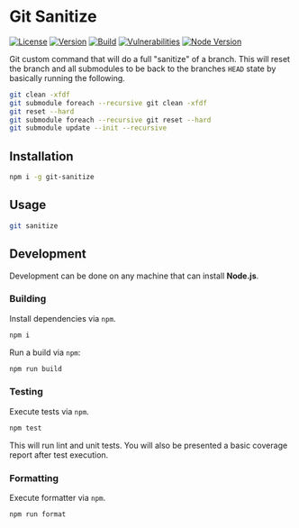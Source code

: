 # Git Sanitize

[![License][License Badge]](LICENSE)
[![Version][Version Badge]][Version Package]
[![Build][CI Badge]][CI Workflow]
[![Vulnerabilities][Vulnerabilities Badge]][Vulnerabilities Report]
[![Node Version][Node Version Badge]](package.json#L35)

Git custom command that will do a full "sanitize" of a branch. This will reset
the branch and all submodules to be back to the branches `HEAD` state by
basically running the following.

```bash
git clean -xfdf
git submodule foreach --recursive git clean -xfdf
git reset --hard
git submodule foreach --recursive git reset --hard
git submodule update --init --recursive
```

## Installation

```bash
npm i -g git-sanitize
```

## Usage

```bash
git sanitize
```

## Development

Development can be done on any machine that can install **Node.js**.

### Building

Install dependencies via `npm`.

```bash
npm i
```

Run a build via `npm`:

```bash
npm run build
```

### Testing

Execute tests via `npm`.

```bash
npm test
```

This will run lint and unit tests. You will also be presented a basic coverage
report after test execution.

### Formatting

Execute formatter via `npm`.

```bash
npm run format
```

<!-- links -->
[License Badge]: https://img.shields.io/github/license/devpow112/git-sanitize
[Version Badge]: https://img.shields.io/npm/v/git-sanitize
[Version Package]: https://www.npmjs.com/git-sanitize
[Node Version Badge]: https://img.shields.io/node/v/git-sanitize
[CI Badge]: https://github.com/devpow112/git-sanitize/workflows/build/badge.svg?branch=main
[CI Workflow]: https://github.com/devpow112/git-sanitize/actions?query=workflow%3Abuild+branch%3Amain
[Vulnerabilities Badge]: https://snyk.io/test/github/devpow112/git-sanitize/badge.svg
[Vulnerabilities Report]: https://snyk.io/test/github/devpow112/git-sanitize
